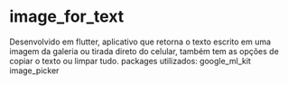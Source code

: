 # image_for_text
Desenvolvido em flutter, aplicativo que retorna o texto escrito em uma imagem da galeria ou tirada direto do celular, também tem as opções de copiar o texto ou limpar tudo.  packages utilizados:  google_ml_kit  image_picker
